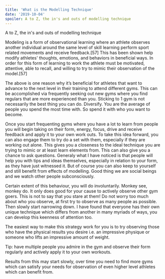 ```yaml
---
title: 'What is the Modelling Technique'
date: '2019-10-04'
spoiler: A to Z, the in's and outs of modelling technique
---
```


A to Z, the in's and outs of modelling technique

Modeling is a form of observational learning where an athlete observes another individual around the same level of skill learning perform sport related movements and receive feedback.[57] This has been shown help modify athletes' thoughts, emotions, and behaviors in beneficial ways. In order for this form of learning to work the athlete must be motivated, attentive, able to recall, and willing to try to mimic their observation of the model.[57]

The above is one reason why it’s beneficial for athletes that want to advance to the next level in their training to attend different gyms. This can be accomplished via frequently seeking out new gyms where you find regulars that are more experienced than you. Sticking to 1 gym is not necessarily the best thing you can do. Diversify. You are the average of people you spend the most time with. So spend it with who you want to become.

Once you start frequenting gyms where you have a lot to learn from people you will begin taking on their form, energy, focus, drive and receive feedback and apply it to your own work outs. To take this idea forward, you can also engage them to try do a set with them, especially if they are working out alone. This gives you a closeness to the ideal technique you are trying to mimic or at least learn elements from. This can also give you a chance to ask questions. Generaly what I have noticed is that people will help you with tips and ideas themselves, especially in relation to your form, as they have just witnessed it. But of course you can also keep to yourself and still benefit from effects of modelling. Good thing we are social beings and we watch other people subconsciously.

Certain extent of this behaviour, you will do involuntarily. Monkey see, monkey do. It only does good for your cause to actively observe other gym goers. This is not to say that you stare at them! Do not worry too much about who you observe, at first try to observe as many people as possible. Then slowly start narrowing down. I have found that everyone has their own unique technique which differs from another in many myriads of ways, you can develop this keenness of attention too.

The easiest way to make this strategy work for you is to try observing those who have the physical results you desire i.e. an impressive physique or someone who lifts an impressive amount of weight.

Tip: have multiple people you admire in the gym and observe their form regularly and actively apply it to your own workouts.

Results from this may start slowly, over time you need to find more gyms which can satisfy your needs for observation of even higher level athletes which can benefit from.
